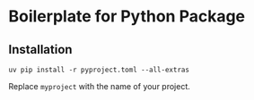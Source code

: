 # Boilerplate for Python Package

## Installation

```shell
uv pip install -r pyproject.toml --all-extras
```

Replace `myproject` with the name of your project.
